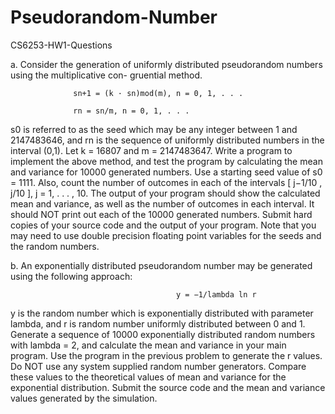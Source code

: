 Pseudorandom-Number
===================

CS6253-HW1-Questions

a. Consider the generation of uniformly distributed pseudorandom numbers using the multiplicative con-
gruential method.

                  sn+1 = (k · sn)mod(m), n = 0, 1, . . .

                  rn = sn/m, n = 0, 1, . . .

s0 is referred to as the seed which may be any integer between 1 and 2147483646, and rn is the sequence
of uniformly distributed numbers in the interval (0,1). Let k = 16807 and m = 2147483647. Write a
program to implement the above method, and test the program by calculating the mean and variance
for 10000 generated numbers. Use a starting seed value of s0 = 1111. Also, count the number of
outcomes in each of the intervals [ j−1/10 , j/10 ], j = 1, . . . , 10. The output of your program should show the
calculated mean and variance, as well as the number of outcomes in each interval. It should NOT print
out each of the 10000 generated numbers. Submit hard copies of your source code and the output of
your program. Note that you may need to use double precision floating point variables for the seeds
and the random numbers.




b. An exponentially distributed pseudorandom number may be generated using the following approach:

                                         y = −1/lambda ln r
                                         
y is the random number which is exponentially distributed with parameter lambda, and r is random number
uniformly distributed between 0 and 1. Generate a sequence of 10000 exponentially distributed random
numbers with lambda = 2, and calculate the mean and variance in your main program. Use the program
in the previous problem to generate the r values. Do NOT use any system supplied random number
generators. Compare these values to the theoretical values of mean and variance for the exponential
distribution. Submit the source code and the mean and variance values generated by the simulation.
